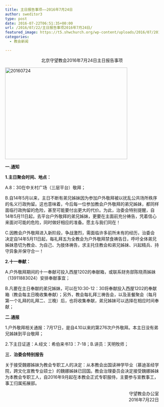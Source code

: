 ```yaml
---
title: 主日报告事项——2016年7月24日
author: sweditor3
type: post
date: 2016-07-22T06:51:35+00:00
url: /2016/07/22/主日报告事项2016年7月24日/
featured_image: https://t5.shwchurch.org/wp-content/uploads/2016/07/20160724-400x288.jpg
categories:
  - 教会新闻

---
```

<p style="text-align: center;">
  北京守望教会2016年7月24日主日报告事项
</p>

<!--more-->

<img class="aligncenter size-full wp-image-14113" src="http://t5.shwchurch.org/wp-content/uploads/2016/07/20160724.jpg" alt="20160724" width="400" height="300" />

**一.通知**

**1.主日聚会时间、地点：**

A.8：30在中关村广场（三层平台）敬拜；

B.自14年5月以来，主日不断有弟兄姊妹因为参加户外敬拜被以扰乱公共场所秩序的名义行政拘留。这也意味着，今后每一位参加教会户外敬拜的弟兄姊妹，都同样面临行政拘留的危险，甚至可能要付出更大的代价。为此，治委会特别提醒，自14年5月11日起，去平台户外敬拜的弟兄姊妹，更要在主面前充分祷告，凭着信心来面对可能的危险，同时做好相应的准备。愿主与我们同在！

C.因教会户外敬拜进入新阶段，争战激烈，需面临许多前所未有的经历，治委会决定自14年5月11日起，每礼拜五为全教会为户外敬拜禁食祷告日，呼吁全体弟兄姊妹恳切为教会、为自己、为肢体祷告，求主托住教会和弟兄姊妹、兴起精兵、持守异象并保守合一！

**2.十一奉献：**

A.户外敬拜期间的十一奉献可投入西屋1202的奉献箱，或联系财务部陈晓燕姊妹（13911883024）安排奉献事宜；

B.凡要在主日奉献的弟兄姊妹，可以在10:30-12：30将奉献投入西屋1202的奉献箱（教会每主日晚收集奉献）；另外，教会每礼拜三祷告会，以及圣餐聚会（每月第一个礼拜的礼拜二、三晚）后，也将收集奉献，弟兄姊妹可以选择在相应时间奉献；

**二.通报**

1.户外敬拜相关通报：7月17日，是自4.10以来的第276次户外敬拜。本主日没有弟兄姊妹到平台敬拜；

2.下主日证道：A.经文：希伯来书13：7-18；B.讲员：天明牧师；

**三．治委会特别报告**

关于接受魏娜姊妹为教会专职工人的决定：从本教会出国读神学毕业（慕迪圣经学院，跨文化宣教专业硕士）的魏娜姊妹已回国。教会治理委员会决定接受魏娜姊妹为本教会专职工人，自2016年9月起在本教会正式专职服侍，主要参与宣教事工，事工归属拓展部。

<p style="text-align: right;">
  守望教会办公室<br /> 2016年7月22日
</p>

&nbsp;